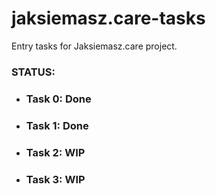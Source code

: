 # jaksiemasz.care-tasks
Entry tasks for Jaksiemasz.care project.

### STATUS:

* ### Task 0: Done
* ### Task 1: Done
* ### Task 2: WIP
* ### Task 3: WIP
